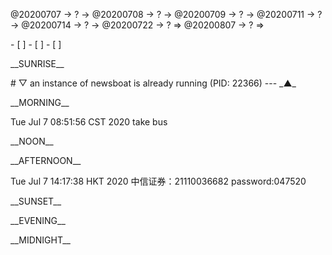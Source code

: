<link rel="stylesheet"  type="text/css" href="s-activity.css"/>
<p class="todo">@20200707 → ? → @20200708 → ? → @20200709 → ? → @20200711 → ? → @20200714 → ? → @20200722 → ? ⇒ @20200807 → ? ⇒ </p>
- [ ]    
- [ ]    
- [ ]    
<p class="tb">__SUNRISE__</p>
# ▽  an instance of newsboat is already running (PID: 22366)
---
_▲_
<p class="tb">__MORNING__</p>
<p class="ac">Tue Jul  7 08:51:56 CST 2020 take bus</p>
<p class="tb">__NOON__</p>
<p class="tb">__AFTERNOON__</p>
<p class="ac">Tue Jul  7 14:17:38 HKT 2020 中信证券：21110036682 password:047520</p>
<p class="tb">__SUNSET__</p>
<p class="tb">__EVENING__</p>
<p class="tb">__MIDNIGHT__</p>
